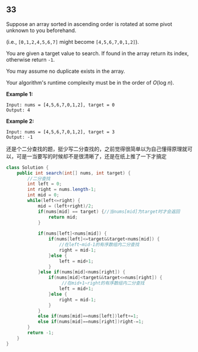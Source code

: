 ## 33

Suppose an array sorted in ascending order is rotated at some pivot unknown to you beforehand.

(i.e., `[0,1,2,4,5,6,7]` might become `[4,5,6,7,0,1,2]`).

You are given a target value to search. If found in the array return its index, otherwise return `-1`.

You may assume no duplicate exists in the array.

Your algorithm's runtime complexity must be in the order of *O*(log *n*).

**Example 1:**

```
Input: nums = [4,5,6,7,0,1,2], target = 0
Output: 4
```

**Example 2:**

```
Input: nums = [4,5,6,7,0,1,2], target = 3
Output: -1
```

还是个二分查找的题，挺少写二分查找的，之前觉得很简单以为自己懂得原理就可以，可是一当要写的时候却不是很清晰了，还是在纸上推了一下才搞定

```java
class Solution {
    public int search(int[] nums, int target) {
        //二分查找
        int left = 0;
        int right = nums.length-1;
        int mid = 0;
        while(left<=right) {
        	mid = (left+right)/2;
        	if(nums[mid] == target) {//当nums[mid]为target时才会返回
        		return mid;
        	}
        	
        	if(nums[left]<nums[mid]) {
        		if(nums[left]<=target&&target<nums[mid]) {
                    //在left~mid-1的有序数组内二分查找
        			right = mid-1;
        		}else {
        			left = mid+1;
        		}       			
        	}else if(nums[mid]<nums[right]) {
        		if(nums[mid]<target&&target<=nums[right]) {
                     //在mid+1~right的有序数组内二分查找
        			left = mid+1;
        		}else {
        			right = mid-1;
        		}      		
        	}
        	else if(nums[mid]==nums[left])left+=1;
        	else if(nums[mid]==nums[right])right-=1;        	
        }
        return -1;
    }
}
```


